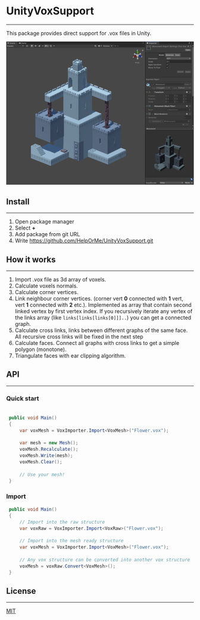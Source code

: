 # UnityVoxSupport

---

This package provides direct support for .vox files in Unity.

![](git/UIImage.png)


## Install

---

1. Open package manager
2. Select **+**
3. Add package from git URL
4. Write https://github.com/HelpOrMe/UnityVoxSupport.git


## How it works

---

1. Import .vox file as 3d array of voxels. 
2. Calculate voxels normals.
3. Calculate corner vertices.
4. Link neighbour corner vertices.
   (corner vert **0** connected with **1** vert, vert **1** connected with **2** etc.).
   Implemented as array that contain second linked vertex by first vertex index. 
   If you recursively iterate any vertex of the links array (like `links[links[links[0]]]..`) 
   you can get a connected graph.
5. Calculate cross links, links between different graphs of the same face. 
   All recursive cross links will be fixed in the next step 
6. Calculate faces. Connect all graphs with cross links to get a simple polygon (monotone).
7. Triangulate faces with ear clipping algorithm.


## API

---

### Quick start

```c#

 public void Main()
 {
     var voxMesh = VoxImporter.Import<VoxMesh>("Flower.vox");
     
     var mesh = new Mesh(); 
     voxMesh.Recalculate();
     voxMesh.Write(mesh);
     voxMesh.Clear();
     
     // Use your mesh!
 }
```

### Import

```c#
 public void Main()
 {
     // Import into the raw structure
     var voxRaw = VoxImporter.Import<VoxRaw>("Flower.vox");
     
     // Import into the mesh ready structure
     var voxMesh = VoxImporter.Import<VoxMesh>("Flower.vox");
     
     // Any vox structure can be converted into another vox structure  
     voxMesh = voxRaw.Convert<VoxMesh>();
 }
```


## License

---

[MIT](LICENSE)